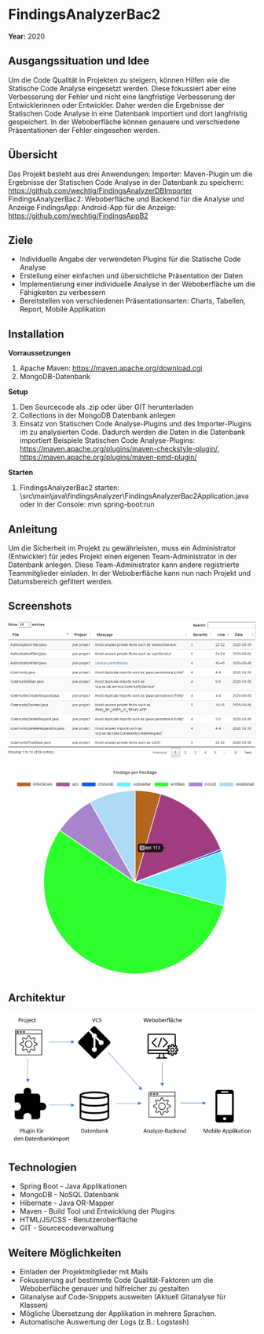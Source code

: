 # FindingsAnalyzerBac2
__Year:__ 2020  

## Ausgangssituation und Idee
Um die Code Qualität in Projekten zu steigern, können Hilfen wie die Statische Code Analyse eingesetzt werden. Diese fokussiert aber eine Verbesserung der Fehler und nicht eine langfristige Verbesserung der Entwicklerinnen oder Entwickler. 
Daher werden die Ergebnisse der Statischen Code Analyse in eine Datenbank importiert und dort langfristig gespeichert. In der Weboberfläche können genauere und verschiedene Präsentationen der Fehler eingesehen werden.

## Übersicht
Das Projekt besteht aus drei Anwendungen:
Importer: Maven-Plugin um die Ergebnisse der Statischen Code Analyse in der Datenbank zu speichern: https://github.com/wechtig/FindingsAnalyzerDBImporter
FindingsAnalyzerBac2: Weboberfläche und Backend für die Analyse und Anzeige
FindingsApp: Android-App für die Anzeige: https://github.com/wechtig/FindingsAppB2

## Ziele
* Individuelle Angabe der verwendeten Plugins für die Statische Code Analyse 
* Erstellung einer einfachen und übersichtliche Präsentation der Daten
* Implementierung einer individuelle Analyse in der Weboberfläche um die Fähigkeiten zu verbessern
* Bereitstellen von verschiedenen Präsentationsarten: Charts, Tabellen, Report, Mobile Applikation

## Installation
__Vorraussetzungen__  
1. Apache Maven: https://maven.apache.org/download.cgi  
2. MongoDB-Datenbank
    
__Setup__  
1. Den Sourcecode als .zip oder über GIT herunterladen
2. Collections in der MongoDB Datenbank anlegen 
3. Einsatz von Statischen Code Analyse-Plugins und des Importer-Plugins im zu analysierten Code. Dadurch werden die Daten in die Datenbank importiert
    Beispiele Statischen Code Analyse-Plugins: https://maven.apache.org/plugins/maven-checkstyle-plugin/, https://maven.apache.org/plugins/maven-pmd-plugin/

__Starten__
1. FindingsAnalyzerBac2 starten: \src\main\java\findingsAnalyzer\FindingsAnalyzerBac2Application.java oder in der Console: mvn spring-boot:run

## Anleitung
Um die Sicherheit im Projekt zu gewährleisten, muss ein Administrator (Entwickler) für jedes Projekt einen eigenen Team-Administrator in der Datenbank anlegen. Diese Team-Administrator kann andere registrierte Teammitglieder einladen.
In der Weboberfläche kann nun nach Projekt und Datumsbereich gefiltert werden.  
## Screenshots
![Tabelle-Bild][table]
![Chart-Bild][chart]
## Architektur
![Architektur-Bild][architecture]
## Technologien
* Spring Boot - Java Applikationen
* MongoDB - NoSQL Datenbank
* Hibernate - Java OR-Mapper
* Maven - Build Tool und Entwicklung der Plugins 
* HTML/JS/CSS - Benutzeroberfläche
* GIT - Sourcecodeverwaltung
## Weitere Möglichkeiten
* Einladen der Projektmitglieder mit Mails
* Fokussierung auf bestimmte Code Qualität-Faktoren um die Weboberfläche genauer und hilfreicher zu gestalten 
* Gitanalyse auf Code-Snippets ausweiten (Aktuell Gitanalyse für Klassen) 
* Mögliche Übersetzung der Applikation in mehrere Sprachen.
* Automatische Auswertung der Logs (z.B.: Logstash)

[architecture]: https://github.com/wechtig/FindingsAnalyzerBac2/blob/master/architecture.PNG "Architektur"
[table]: https://github.com/wechtig/FindingsAnalyzerBac2/blob/master/table.PNG "Architektur"
[chart]: https://github.com/wechtig/FindingsAnalyzerBac2/blob/master/chart.PNG "Architektur"





